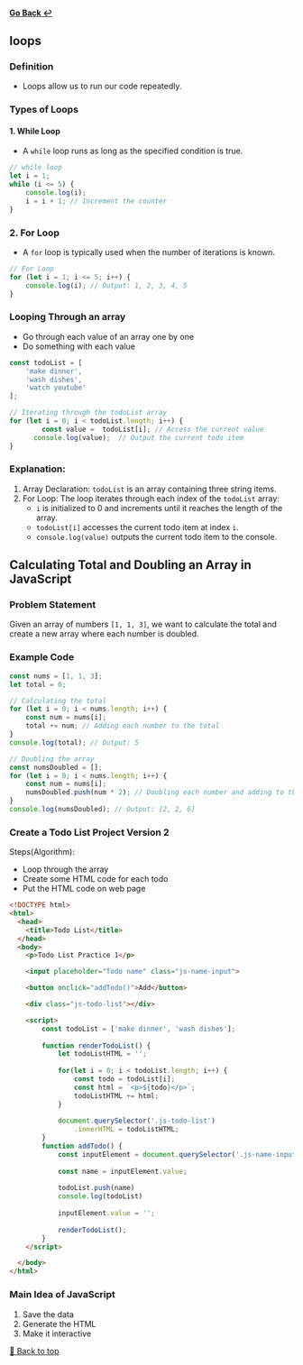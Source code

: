 #### [Go Back ↩](../README.md)
## loops

### Definition
- Loops allow us to run our code repeatedly.

### Types of Loops

#### 1. While Loop
- A `while` loop runs as long as the specified condition is true.

```javascript
// while loop
let i = 1;
while (i <= 5) {
    console.log(i);
    i = i + 1; // Increment the counter
}
```

### 2. For Loop
- A `for` loop is typically used when the number of iterations is known.

```javascript
// For Loop
for (let i = 1; i <= 5; i++) {
    console.log(i); // Output: 1, 2, 3, 4, 5
}
```
### Looping Through an array

- Go through each value of an array one by one
- Do something with each value

``` javascript
const todoList = [
    'make dinner',
    'wash dishes',
    'watch youtube'
];

// Iterating through the todoList array
for (let i = 0; i < todoList.length; i++) {
		const value =  todoList[i]; // Access the current value
	  console.log(value);  // Output the current todo item
}
```
### Explanation:
1. Array Declaration: `todoList` is an array containing three string items.
2. For Loop: The loop iterates through each index of the `todoList` array:
    - `i` is initialized to 0 and increments until it reaches the length of the array.
    - `todoList[i]` accesses the current todo item at index `i`.
    - `console.log(value)` outputs the current todo item to the console.


## Calculating Total and Doubling an Array in JavaScript

### Problem Statement
Given an array of numbers `[1, 1, 3]`, we want to calculate the total and create a new array where each number is doubled.

### Example Code

```javascript
const nums = [1, 1, 3];
let total = 0;

// Calculating the total
for (let i = 0; i < nums.length; i++) {
    const num = nums[i];
    total += num; // Adding each number to the total
}
console.log(total); // Output: 5

// Doubling the array
const numsDoubled = [];
for (let i = 0; i < nums.length; i++) {
    const num = nums[i];
    numsDoubled.push(num * 2); // Doubling each number and adding to the new array
}
console.log(numsDoubled); // Output: [2, 2, 6]
```

### Create a Todo List Project Version 2
Steps(Algorithm):
- Loop through the array
- Create some HTML code for each todo
- Put the HTML code on web page

```html
<!DOCTYPE html>
<html>
  <head>
    <title>Todo List</title>  
  </head>   
  <body>
    <p>Todo List Practice 1</p>

    <input placeholder="Todo name" class="js-name-input"> 

    <button onclick="addTodo()">Add</button>

    <div class="js-todo-list"></div>

    <script>
		const todoList = ['make dinner', 'wash dishes'];
		
		function renderTodoList() {
		    let todoListHTML = '';
		
		    for(let i = 0; i < todoList.length; i++) {
		        const todo = todoList[i];
		        const html = `<p>${todo}</p>`;
		        todoListHTML += html;
		    }
		
		    document.querySelector('.js-todo-list')
		        .innerHTML = todoListHTML;  
		}
		function addTodo() {
		    const inputElement = document.querySelector('.js-name-input')
		
		    const name = inputElement.value;
		    
		    todoList.push(name)
		    console.log(todoList)
		
		    inputElement.value = '';
		
		    renderTodoList();
		}
    </script>

  </body>
</html> 
```


### Main Idea of JavaScript
1. Save the data
2. Generate the HTML
3. Make it interactive


[🔼 Back to top](#loops)